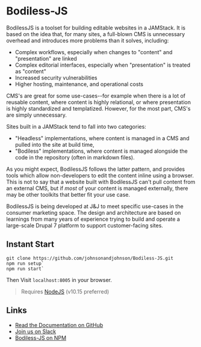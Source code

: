 # Bodiless-JS

BodilessJS is a toolset for building editable websites in a JAMStack. It is based on the idea that, for many sites, a full-blown CMS is unnecessary overhead and introduces more problems than it solves, including:

- Complex workflows, especially when changes to "content" and "presentation" are linked
- Complex editorial interfaces, especially when "presentation" is treated as "content"
- Increased security vulnerabilities
- Higher hosting, maintenance, and operational costs

CMS's are great for some use-cases--for example when there is a lot of reusable content, where content is highly relational, or where presentation is highly standardized and templatized. However, for the most part, CMS's are simply unnecessary.

Sites built in a JAMStack tend to fall into two categories:

- "Headless" implementations, where content is managed in a CMS and pulled into the site at build time,
- "Bodiless" implementations, where content is managed alongside the code in the repository (often in markdown files). 
  
As you might expect, BodilessJS follows the latter pattern, and provides tools which allow non-developers to edit the content inline using a browser. This is not to say that a website built with BodilessJS can't pull content from an external CMS, but if *most* of your content is managed externally, there may be other toolkits that better fit your use case.

BodilessJS is being developed at J&J to meet specific use-cases in the consumer marketing space. The design and architecture are based on learnings from many years of experience trying to build and operate a large-scale Drupal 7 platform to support customer-facing sites.

## Instant Start

```
git clone https://github.com/johnsonandjohnson/Bodiless-JS.git
npm run setup`
npm run start`
```

Then Visit `localhost:8005` in your browser.

> Requires [NodeJS](https://nodejs.org/en/download/) (v10.15 preferred)

## Links

- [Read the Documentation on GitHub](https://johnsonandjohnson.github.io/Bodiless-JS)
- [Join us on Slack](https://bodiless-js.slack.com/join/shared_invite/enQtODk2NzI3NDU3NTQxLWQwNzJkOTgxODFlMTAwNDg4Mzc2YmU2OTgzYjIwZjZjYTJkY2QwYjBjNDhjM2QyM2RmNTEzOWNkYmVmNmI1YzM)
- [Bodiless-JS on NPM](https://www.npmjs.com/org/bodiless)



